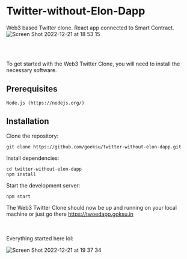 # Twitter-without-Elon-Dapp
Web3 based Twitter clone. React app connected to Smart Contract. <br>
![Screen Shot 2022-12-21 at 18 53 15](https://user-images.githubusercontent.com/25721443/208947241-c54fbd38-dd4e-4cc2-b662-81a8e2475250.png)

<br><br>

To get started with the Web3 Twitter Clone, you will need to install the necessary software.

## Prerequisites
```
Node.js (https://nodejs.org/)
```

## Installation
Clone the repository:

```
git clone https://github.com/goeksu/twitter-without-elon-dapp.git
```

Install dependencies:

```
cd twitter-without-elon-dapp
npm install
```

Start the development server:
```
npm start

```
The Web3 Twitter Clone should now be up and running on your local machine or just go there https://twoedapp.goksu.in

<br>
<br>
Everything started here lol:


![Screen Shot 2022-12-21 at 19 37 34](https://user-images.githubusercontent.com/25721443/208957445-a3d03f9a-0a7e-45db-a8a3-377f10b08abe.png)




